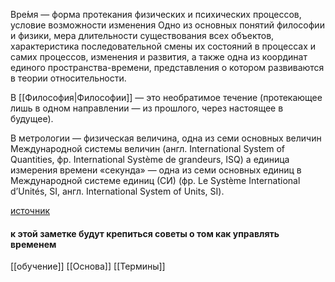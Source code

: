 Вре́мя — форма протекания физических и психических процессов, условие возможности изменения Одно из основных понятий философии и физики, мера длительности существования всех объектов, характеристика последовательной смены их состояний в процессах и самих процессов, изменения и развития, а также одна из координат единого пространства-времени, представления о котором развиваются в теории относительности.

В [[Философия|Философии]] — это необратимое течение (протекающее лишь в одном направлении — из прошлого, через настоящее в будущее).

В метрологии — физическая величина, одна из семи основных величин Международной системы величин (англ. International System of Quantities, фр. International Système de grandeurs, ISQ) а единица измерения времени «секунда» — одна из семи основных единиц в Международной системе единиц (СИ) (фр. Le Système International d’Unités, SI, англ. International System of Units, SI). 

[источник](https://ru.wikipedia.org/wiki/%D0%92%D1%80%D0%B5%D0%BC%D1%8F)


#### к этой заметке будут крепиться советы о том как управлять временем

[[обучение]] [[Основа]] [[Термины]]